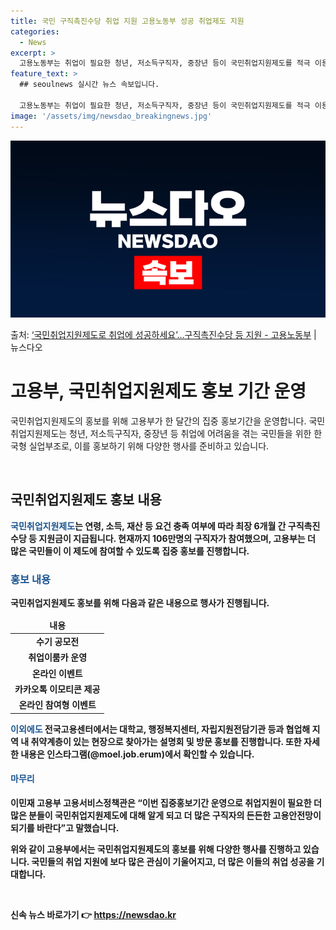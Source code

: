 ```yaml
---
title: 국민 구직촉진수당 취업 지원 고용노동부 성공 취업제도 지원
categories:
  - News
excerpt: >
  고용노동부는 취업이 필요한 청년, 저소득구직자, 중장년 등이 국민취업지원제도를 적극 이용할 수 있도록 오는 …
feature_text: >
  ## seoulnews 실시간 뉴스 속보입니다.

  고용노동부는 취업이 필요한 청년, 저소득구직자, 중장년 등이 국민취업지원제도를 적극 이용할 수 있도록 오는 …
image: '/assets/img/newsdao_breakingnews.jpg'
---
```


![뉴스다오 속보](/assets/img/newsdao_breakingnews.jpg)

<p>출처: <a href="https://newsdao.kr/3363" rel="dofollow">‘국민취업지원제도로 취업에 성공하세요’…구직촉진수당 등 지원 - 고용노동부</a> | 뉴스다오</p>

<h1>고용부, 국민취업지원제도 홍보 기간 운영</h1>

국민취업지원제도의 홍보를 위해 고용부가 한 달간의 집중 홍보기간을 운영합니다. 국민취업지원제도는 청년, 저소득구직자, 중장년 등 취업에 어려움을 겪는 국민들을 위한 한국형 실업부조로, 이를 홍보하기 위해 다양한 행사를 준비하고 있습니다.

<p data-ke-size="size16">&nbsp;</p>

<h2>국민취업지원제도 홍보 내용</h2>

<p><b><span style="color: #1a5490;">국민취업지원제도</span><b>는 연령, 소득, 재산 등 요건 충족 여부에 따라 최장 6개월 간 구직촉진수당 등 지원금이 지급됩니다. 현재까지 106만명의 구직자가 참여했으며, 고용부는 더 많은 국민들이 이 제도에 참여할 수 있도록 집중 홍보를 진행합니다.</p>

<h3><b><span style="color: #1a5490;">홍보 내용</span><b></h3>

국민취업지원제도 홍보를 위해 다음과 같은 내용으로 행사가 진행됩니다.

<table>
<thead>
<tr>
<td style="text-align: center; height: 17px;"><b>내용</b></td>
</tr>
</thead>
<tbody>
<tr>
<td style="text-align: center; height: 17px;">수기 공모전</td>
</tr>
<tr>
<td style="text-align: center; height: 17px;">취업이룸카 운영</td>
</tr>
<tr>
<td style="text-align: center; height: 17px;">온라인 이벤트</td>
</tr>
<tr>
<td style="text-align: center; height: 17px;">카카오톡 이모티콘 제공</td>
</tr>
<tr>
<td style="text-align: center; height: 17px;">온라인 참여형 이벤트</td>
</tr>
</tbody>
</table>

<p><b><span style="color: #1a5490;">이외에도</span><b> 전국고용센터에서는 대학교, 행정복지센터, 자립지원전담기관 등과 협업해 지역 내 취약계층이 있는 현장으로 찾아가는 설명회 및 방문 홍보를 진행합니다. 또한 자세한 내용은 인스타그램(@moel.job.erum)에서 확인할 수 있습니다.</p>

<h4><b><span style="color: #1a5490;">마무리</span><b></h4>

이민재 고용부 고용서비스정책관은 “이번 집중홍보기간 운영으로 취업지원이 필요한 더 많은 분들이 국민취업지원제도에 대해 알게 되고 더 많은 구직자의 든든한 고용안전망이 되기를 바란다”고 말했습니다.

위와 같이 고용부에서는 국민취업지원제도의 홍보를 위해 다양한 행사를 진행하고 있습니다. 국민들의 취업 지원에 보다 많은 관심이 기울어지고, 더 많은 이들의 취업 성공을 기대합니다.

<p data-ke-size="size16">&nbsp;</p> 

신속 뉴스 바로가기 👉 <a href="https://newsdao.kr" rel="dofollow">https://newsdao.kr</a>


